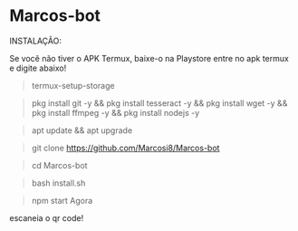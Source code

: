 # Marcos-bot

INSTALAÇÃO:

Se você não tiver o APK Termux, baixe-o na Playstore entre no apk termux e digite abaixo!

> termux-setup-storage

> pkg install git -y && pkg install tesseract -y && pkg install wget -y && pkg install ffmpeg -y && pkg install nodejs -y

> apt update && apt upgrade

> git clone https://github.com/Marcosi8/Marcos-bot

> cd Marcos-bot

> bash install.sh 

> npm start Agora

 escaneia o qr code!
